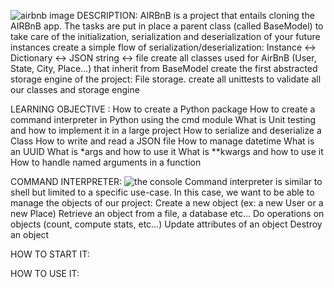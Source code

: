 ![airbnb image](https://user-images.githubusercontent.com/106445167/213885621-1e1f3338-ef21-43b0-836c-046066eb89ee.png)
DESCRIPTION:
AIRBnB is a project that entails cloning the AIRBnB app. 
The tasks are put in place a parent class (called BaseModel) to take care of the initialization, serialization and deserialization of your future instances
create a simple flow of serialization/deserialization: Instance <-> Dictionary <-> JSON string <-> file
create all classes used for AirBnB (User, State, City, Place…) that inherit from BaseModel
create the first abstracted storage engine of the project: File storage.
create all unittests to validate all our classes and storage engine

LEARNING OBJECTIVE :
How to create a Python package
How to create a command interpreter in Python using the cmd module
What is Unit testing and how to implement it in a large project
How to serialize and deserialize a Class
How to write and read a JSON file
How to manage datetime
What is an UUID
What is *args and how to use it
What is **kwargs and how to use it
How to handle named arguments in a function

COMMAND INTERPRETER:
![the console](https://user-images.githubusercontent.com/106445167/213885754-b33ad7a1-6bed-4e80-a2db-2f539965a76d.png)
Command interpreter is similar to shell but limited to a specific use-case. In this case, we want to be able to manage the objects of our project:
Create a new object (ex: a new User or a new Place)
Retrieve an object from a file, a database etc…
Do operations on objects (count, compute stats, etc…)
Update attributes of an object
Destroy an object

HOW TO START IT:




HOW TO USE IT:

